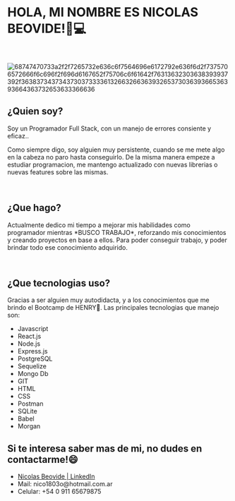 ### <h1> HOLA, MI NOMBRE ES NICOLAS BEOVIDE!👾💻</h1>
<br/>

![68747470733a2f2f7265732e636c6f7564696e6172792e636f6d2f7375706572666f6c696f2f696d6167652f75706c6f61642f76313632303638393937392f363837343734373037333361326632663639326537303639366536393664363732653633366636](https://user-images.githubusercontent.com/104478980/219165521-b78d26d5-bd86-4014-a2d2-54d89e1f9121.gif)

<h2>¿Quien soy?</h2>
<p>Soy un Programador Full Stack, con un manejo de errores consiente y eficaz..

Como siempre digo, soy alguien muy persistente, cuando se me mete algo en la cabeza no paro hasta conseguirlo. De la misma manera empeze a estudiar programacion, me mantengo actualizado con nuevas librerias o nuevas features sobre las mismas.</p>
<br/>
<h2>¿Que hago?</h2>
<p>Actualmente dedico mi tiempo a mejorar mis habilidades como programador mientras *BUSCO TRABAJO*, reforzando mis conocimientos y creando proyectos en base a ellos. 
Para poder conseguir trabajo, y poder brindar todo ese conocimiento adquirido.</p>
<br/>

<h2>¿Que tecnologias uso?</h2>
<p>Gracias a ser alguien muy autodidacta, y a los conocimientos que me brindo el Bootcamp de HENRY🚀. Las principales tecnologias que manejo son:
  <ul>
    <li>Javascript</li>
    <li>React.js</li>
    <li>Node.js</li>
    <li>Express.js</li>
    <li>PostgreSQL</li>
    <li>Sequelize</li>
    <li>Mongo Db</li>
    <li>GIT</li>
    <li>HTML</li>
    <li>CSS</li>
    <li>Postman</li>
    <li>SQLite</li>
    <li>Babel</li>
    <li>Morgan</li>
  </ul>
</p>

<h2>Si te interesa saber mas de mi, no dudes en contactarme!😄</h2>
  <ul>
    <li> <a href='https://www.linkedin.com/in/nicolas-beovide/'> Nicolas Beovide | LinkedIn </a> </li>
    <li> Mail: nico1803o@hotmail.com.ar </li>
    <li> Celular: +54 0 911 65679875 </li>
 </ul>


<!--
**nico1803/nico1803** is a ✨ _special_ ✨ repository because its `README.md` (this file) appears on your GitHub profile.

Here are some ideas to get you started:

- 🔭 I’m currently working on ...
- 🌱 I’m currently learning ...
- 👯 I’m looking to collaborate on ...
- 🤔 I’m looking for help with ...
- 💬 Ask me about ...
- 📫 How to reach me: ...
- 😄 Pronouns: ...
- ⚡ Fun fact: ...
-->
